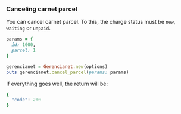 ### Canceling carnet parcel

You can cancel carnet parcel. To this, the charge status must be `new`, `waiting` or `unpaid`.

```ruby
params = {
  id: 1000, 
  parcel: 1
}

gerencianet = Gerencianet.new(options)
puts gerencianet.cancel_parcel(params: params)
```

If everything goes well, the return will be:

```ruby
{
  "code": 200
}
```
